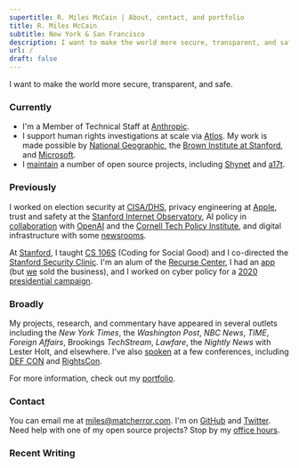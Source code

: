 ```yaml
---
supertitle: R. Miles McCain | About, contact, and portfolio
title: R. Miles McCain
subtitle: New York & San Francisco
description: I want to make the world more secure, transparent, and safe. 
url: /
draft: false
---
```


I want to make the world more secure, transparent, and safe.

### Currently

- I'm a Member of Technical Staff at [Anthropic](https://anthropic.com). 
- I support human rights investigations at scale via [Atlos](https://atlos.org). My work is made possible by [National Geographic](https://blog.nationalgeographic.org/2023/05/02/introducing-the-national-geographic-societys-2023-young-explorers/), the [Brown Institute at Stanford](https://brown.stanford.edu), and [Microsoft](https://www.microsoft.com/en-us/corporate-responsibility/democracy-forward?activetab=pivot1%3aprimaryr5).
- I [maintain](https://github.com/milesmcc) a number of open source projects, including [Shynet](https://github.com/milesmcc/shynet) and [a17t](https://github.com/milesmcc/a17t).

### Previously

I worked on election security at [CISA/DHS](https://cisa.gov), privacy engineering at [Apple](/portfolio/apple), trust and safety at the [Stanford Internet Observatory](https://io.stanford.edu), AI policy in [collaboration](https://arxiv.org/abs/1908.09203) with [OpenAI](https://openai.com/research/gpt-2-6-month-follow-up) and the [Cornell Tech Policy Institute](https://publicpolicy.cornell.edu/btpi/), and digital infrastructure with some [newsrooms](https://newscatalyst.org/).

At [Stanford](/portfolio/stanford), I taught [CS 106S](https://cs106s.stanford.edu) (Coding for Social Good) and I co-directed the [Stanford Security Clinic](https://securityclinic.org). I'm an alum of the [Recurse Center](https://www.recurse.com/scout/click?t=e62336f0f378bcf03a96d441d015db88), I had an [app](https://paxo.ai) (but [we](https://rhythmgarg.com) sold the business), and I worked on cyber policy for a [2020 presidential campaign](/portfolio/politics).

### Broadly

My projects, research, and commentary have appeared in several outlets including the _New York Times_, the _Washington Post_, _NBC News_, _TIME_, _Foreign Affairs_, Brookings _TechStream_, _Lawfare_, the _Nightly News_ with Lester Holt, and elsewhere. I've also [spoken](/portfolio/speaking) at a few conferences, including [DEF CON](/posts/classmates-legal-threat-fizz-defcon/) and [RightsCon](https://twitter.com/bellingcat/status/1668644662976888832).

For more information, check out my [portfolio](/portfolio).

### Contact

You can email me at [miles@matcherror.com](mailto:miles@matcherror.com). I'm on [GitHub](https://github.com/milesmcc) and [Twitter](https://twitter.com/MilesMcCain). Need help with one of my open source projects? Stop by my <a href="/officehours">office hours</a>.

### Recent Writing
